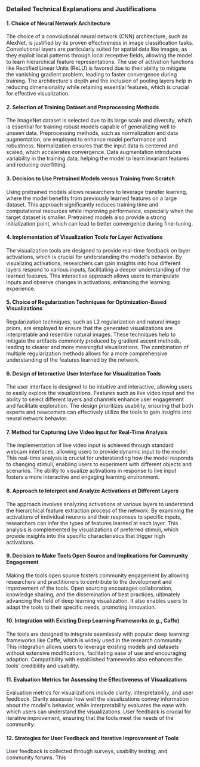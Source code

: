 ### Detailed Technical Explanations and Justifications

#### 1. Choice of Neural Network Architecture
The choice of a convolutional neural network (CNN) architecture, such as AlexNet, is justified by its proven effectiveness in image classification tasks. Convolutional layers are particularly suited for spatial data like images, as they exploit local patterns through local receptive fields, allowing the model to learn hierarchical feature representations. The use of activation functions like Rectified Linear Units (ReLU) is favored due to their ability to mitigate the vanishing gradient problem, leading to faster convergence during training. The architecture's depth and the inclusion of pooling layers help in reducing dimensionality while retaining essential features, which is crucial for effective visualization.

#### 2. Selection of Training Dataset and Preprocessing Methods
The ImageNet dataset is selected due to its large scale and diversity, which is essential for training robust models capable of generalizing well to unseen data. Preprocessing methods, such as normalization and data augmentation, are employed to enhance model performance and robustness. Normalization ensures that the input data is centered and scaled, which accelerates convergence. Data augmentation introduces variability in the training data, helping the model to learn invariant features and reducing overfitting.

#### 3. Decision to Use Pretrained Models versus Training from Scratch
Using pretrained models allows researchers to leverage transfer learning, where the model benefits from previously learned features on a large dataset. This approach significantly reduces training time and computational resources while improving performance, especially when the target dataset is smaller. Pretrained models also provide a strong initialization point, which can lead to better convergence during fine-tuning.

#### 4. Implementation of Visualization Tools for Layer Activations
The visualization tools are designed to provide real-time feedback on layer activations, which is crucial for understanding the model's behavior. By visualizing activations, researchers can gain insights into how different layers respond to various inputs, facilitating a deeper understanding of the learned features. This interactive approach allows users to manipulate inputs and observe changes in activations, enhancing the learning experience.

#### 5. Choice of Regularization Techniques for Optimization-Based Visualizations
Regularization techniques, such as L2 regularization and natural image priors, are employed to ensure that the generated visualizations are interpretable and resemble natural images. These techniques help to mitigate the artifacts commonly produced by gradient ascent methods, leading to clearer and more meaningful visualizations. The combination of multiple regularization methods allows for a more comprehensive understanding of the features learned by the network.

#### 6. Design of Interactive User Interface for Visualization Tools
The user interface is designed to be intuitive and interactive, allowing users to easily explore the visualizations. Features such as live video input and the ability to select different layers and channels enhance user engagement and facilitate exploration. The design prioritizes usability, ensuring that both experts and newcomers can effectively utilize the tools to gain insights into neural network behavior.

#### 7. Method for Capturing Live Video Input for Real-Time Analysis
The implementation of live video input is achieved through standard webcam interfaces, allowing users to provide dynamic input to the model. This real-time analysis is crucial for understanding how the model responds to changing stimuli, enabling users to experiment with different objects and scenarios. The ability to visualize activations in response to live input fosters a more interactive and engaging learning environment.

#### 8. Approach to Interpret and Analyze Activations at Different Layers
The approach involves analyzing activations at various layers to understand the hierarchical feature extraction process of the network. By examining the activations of individual neurons and their responses to specific inputs, researchers can infer the types of features learned at each layer. This analysis is complemented by visualizations of preferred stimuli, which provide insights into the specific characteristics that trigger high activations.

#### 9. Decision to Make Tools Open Source and Implications for Community Engagement
Making the tools open source fosters community engagement by allowing researchers and practitioners to contribute to the development and improvement of the tools. Open sourcing encourages collaboration, knowledge sharing, and the dissemination of best practices, ultimately advancing the field of deep learning visualization. It also enables users to adapt the tools to their specific needs, promoting innovation.

#### 10. Integration with Existing Deep Learning Frameworks (e.g., Caffe)
The tools are designed to integrate seamlessly with popular deep learning frameworks like Caffe, which is widely used in the research community. This integration allows users to leverage existing models and datasets without extensive modifications, facilitating ease of use and encouraging adoption. Compatibility with established frameworks also enhances the tools' credibility and usability.

#### 11. Evaluation Metrics for Assessing the Effectiveness of Visualizations
Evaluation metrics for visualizations include clarity, interpretability, and user feedback. Clarity assesses how well the visualizations convey information about the model's behavior, while interpretability evaluates the ease with which users can understand the visualizations. User feedback is crucial for iterative improvement, ensuring that the tools meet the needs of the community.

#### 12. Strategies for User Feedback and Iterative Improvement of Tools
User feedback is collected through surveys, usability testing, and community forums. This